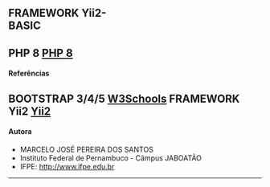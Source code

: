 FRAMEWORK Yii2- <br/>BASIC
-------------------------------------------------------------------
PHP 8
[PHP 8](https://www.w3schools.com/php/default.asp)
-------------------------------------------------------------------
#### Referências
BOOTSTRAP 3/4/5 
[W3Schools](https://www.w3schools.com/php/default.asp)
FRAMEWORK Yii2
[Yii2](https://www.yiiframework.com/doc/guide/2.0/pt-br)
--------------------------------------------------------------------------------
#### Autora
- MARCELO JOSÉ PEREIRA DOS SANTOS
- Instituto Federal de Pernambuco - Câmpus JABOATÃO
- IFPE: http://www.ifpe.edu.br
-------------------------------------------------
